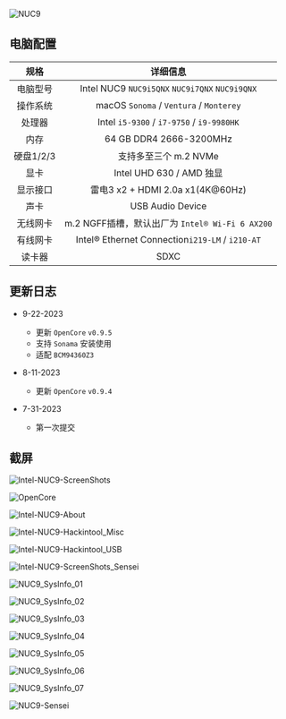 ![NUC9](./ScreenShots/NUC9.jpg)
## 电脑配置

|   规格    |                    详细信息                     |
| :-------: | :---------------------------------------------: |
| 电脑型号  | Intel NUC9 `NUC9i5QNX` `NUC9i7QNX` `NUC9i9QNX`  |
| 操作系统  |     macOS `Sonoma` / `Ventura` / `Monterey`     |
|  处理器   |    Intel `i5-9300` / `i7-9750` / `i9-9980HK`    |
|   内存    |             64 GB DDR4 2666-3200MHz             |
| 硬盘1/2/3 |              支持多至三个 m.2 NVMe              |
|   显卡    |            Intel UHD 630 / AMD 独显             |
| 显示接口  |        雷电3 x2 + HDMI 2.0a x1(4K@60Hz)         |
|   声卡    |                USB Audio Device                 |
| 无线网卡  | m.2 NGFF插槽，默认出厂为 `Intel® Wi-Fi 6 AX200` |
| 有线网卡  | Intel® Ethernet Connection`i219-LM` / `i210-AT` |
|  读卡器   |                      SDXC                       |

## 更新日志

- 9-22-2023
  - 更新 `OpenCore` `v0.9.5`
  - 支持 `Sonama` 安装使用
  - 适配 `BCM94360Z3`
  
- 8-11-2023
  - 更新 `OpenCore` `v0.9.4`
- 7-31-2023
  - 第一次提交

## 截屏

![Intel-NUC9-ScreenShots](./ScreenShots/NUC9_Sonama.png)

![OpenCore](./ScreenShots/OpenCore.png)

![Intel-NUC9-About](./ScreenShots/Intel-NUC9-About.png)

![Intel-NUC9-Hackintool_Misc](./ScreenShots/Intel-NUC9-Hackintool_Misc.png)

![Intel-NUC9-Hackintool_USB](./ScreenShots/Intel-NUC9-Hackintool_USB.png)

![Intel-NUC9-ScreenShots_Sensei](./ScreenShots/Intel-NUC9-ScreenShots_Sensei.png)

![NUC9_SysInfo_01](./ScreenShots/NUC9_SysInfo_01.png)

![NUC9_SysInfo_02](./ScreenShots/NUC9_SysInfo_02.png)

![NUC9_SysInfo_03](./ScreenShots/NUC9_SysInfo_03.png)

![NUC9_SysInfo_04](./ScreenShots/NUC9_SysInfo_04.png)

![NUC9_SysInfo_05](./ScreenShots/NUC9_SysInfo_05.png)

![NUC9_SysInfo_06](./ScreenShots/NUC9_SysInfo_06.png)

![NUC9_SysInfo_07](./ScreenShots/NUC9_SysInfo_07.png)

![NUC9-Sensei](./ScreenShots/NUC9_6600XT.png)